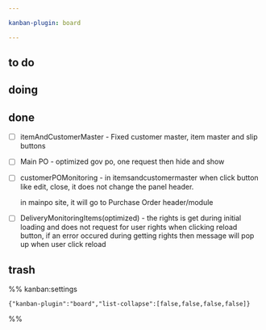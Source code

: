 ```yaml
---

kanban-plugin: board

---
```


## to do



## doing



## done

- [ ] itemAndCustomerMaster - Fixed customer master, item master and slip buttons
- [ ] Main PO - optimized gov po, one request then hide and show
- [ ] customerPOMonitoring - in itemsandcustomermaster when click button like edit, close, it does not change the panel header.
	
	in mainpo site, it will go to Purchase Order header/module
- [ ] DeliveryMonitoringItems(optimized) - the rights is get during initial loading and does not request for user rights when clicking reload button, if an error occured during getting rights then message will pop up when user click reload


## trash





%% kanban:settings
```
{"kanban-plugin":"board","list-collapse":[false,false,false,false]}
```
%%